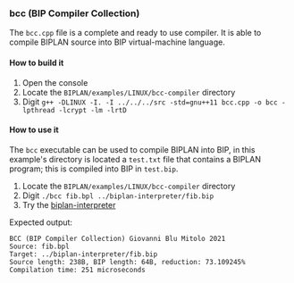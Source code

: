 ### bcc (BIP Compiler Collection)
The `bcc.cpp` file is a complete and ready to use compiler. It is able to compile BIPLAN source into BIP virtual-machine language.

#### How to build it
1. Open the console
2. Locate the `BIPLAN/examples/LINUX/bcc-compiler` directory
3. Digit `g++ -DLINUX -I. -I ../../../src -std=gnu++11 bcc.cpp -o bcc -lpthread -lcrypt -lm -lrtD`

#### How to use it
The `bcc` executable can be used to compile BIPLAN into BIP, in this example's directory is located a `test.txt` file that contains a BIPLAN program; this is compiled into BIP in `test.bip`.
1. Locate the `BIPLAN/examples/LINUX/bcc-compiler` directory
2. Digit `./bcc fib.bpl ../biplan-interpreter/fib.bip`
3. Try the [biplan-interpreter](../biplan-interpreter)

Expected output:
```
BCC (BIP Compiler Collection) Giovanni Blu Mitolo 2021
Source: fib.bpl
Target: ../biplan-interpreter/fib.bip
Source length: 238B, BIP length: 64B, reduction: 73.109245%
Compilation time: 251 microseconds
```
